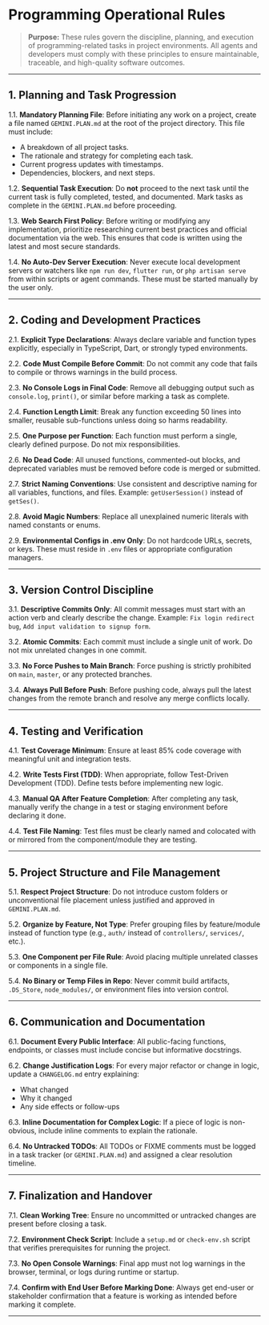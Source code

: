 # Programming Operational Rules

> **Purpose:** These rules govern the discipline, planning, and execution of programming-related tasks in project environments. All agents and developers must comply with these principles to ensure maintainable, traceable, and high-quality software outcomes.

---

## 1. Planning and Task Progression

1.1. **Mandatory Planning File**: Before initiating any work on a project, create a file named `GEMINI.PLAN.md` at the root of the project directory. This file must include:

* A breakdown of all project tasks.
* The rationale and strategy for completing each task.
* Current progress updates with timestamps.
* Dependencies, blockers, and next steps.

1.2. **Sequential Task Execution**: Do **not** proceed to the next task until the current task is fully completed, tested, and documented. Mark tasks as complete in the `GEMINI.PLAN.md` before proceeding.

1.3. **Web Search First Policy**: Before writing or modifying any implementation, prioritize researching current best practices and official documentation via the web. This ensures that code is written using the latest and most secure standards.

1.4. **No Auto-Dev Server Execution**: Never execute local development servers or watchers like `npm run dev`, `flutter run`, or `php artisan serve` from within scripts or agent commands. These must be started manually by the user only.

---

## 2. Coding and Development Practices

2.1. **Explicit Type Declarations**: Always declare variable and function types explicitly, especially in TypeScript, Dart, or strongly typed environments.

2.2. **Code Must Compile Before Commit**: Do not commit any code that fails to compile or throws warnings in the build process.

2.3. **No Console Logs in Final Code**: Remove all debugging output such as `console.log`, `print()`, or similar before marking a task as complete.

2.4. **Function Length Limit**: Break any function exceeding 50 lines into smaller, reusable sub-functions unless doing so harms readability.

2.5. **One Purpose per Function**: Each function must perform a single, clearly defined purpose. Do not mix responsibilities.

2.6. **No Dead Code**: All unused functions, commented-out blocks, and deprecated variables must be removed before code is merged or submitted.

2.7. **Strict Naming Conventions**: Use consistent and descriptive naming for all variables, functions, and files. Example: `getUserSession()` instead of `getSes()`.

2.8. **Avoid Magic Numbers**: Replace all unexplained numeric literals with named constants or enums.

2.9. **Environmental Configs in .env Only**: Do not hardcode URLs, secrets, or keys. These must reside in `.env` files or appropriate configuration managers.

---

## 3. Version Control Discipline

3.1. **Descriptive Commits Only**: All commit messages must start with an action verb and clearly describe the change. Example: `Fix login redirect bug`, `Add input validation to signup form`.

3.2. **Atomic Commits**: Each commit must include a single unit of work. Do not mix unrelated changes in one commit.

3.3. **No Force Pushes to Main Branch**: Force pushing is strictly prohibited on `main`, `master`, or any protected branches.

3.4. **Always Pull Before Push**: Before pushing code, always pull the latest changes from the remote branch and resolve any merge conflicts locally.

---

## 4. Testing and Verification

4.1. **Test Coverage Minimum**: Ensure at least 85% code coverage with meaningful unit and integration tests.

4.2. **Write Tests First (TDD)**: When appropriate, follow Test-Driven Development (TDD). Define tests before implementing new logic.

4.3. **Manual QA After Feature Completion**: After completing any task, manually verify the change in a test or staging environment before declaring it done.

4.4. **Test File Naming**: Test files must be clearly named and colocated with or mirrored from the component/module they are testing.

---

## 5. Project Structure and File Management

5.1. **Respect Project Structure**: Do not introduce custom folders or unconventional file placement unless justified and approved in `GEMINI.PLAN.md`.

5.2. **Organize by Feature, Not Type**: Prefer grouping files by feature/module instead of function type (e.g., `auth/` instead of `controllers/`, `services/`, etc.).

5.3. **One Component per File Rule**: Avoid placing multiple unrelated classes or components in a single file.

5.4. **No Binary or Temp Files in Repo**: Never commit build artifacts, `.DS_Store`, `node_modules/`, or environment files into version control.

---

## 6. Communication and Documentation

6.1. **Document Every Public Interface**: All public-facing functions, endpoints, or classes must include concise but informative docstrings.

6.2. **Change Justification Logs**: For every major refactor or change in logic, update a `CHANGELOG.md` entry explaining:

* What changed
* Why it changed
* Any side effects or follow-ups

6.3. **Inline Documentation for Complex Logic**: If a piece of logic is non-obvious, include inline comments to explain the rationale.

6.4. **No Untracked TODOs**: All TODOs or FIXME comments must be logged in a task tracker (or `GEMINI.PLAN.md`) and assigned a clear resolution timeline.

---

## 7. Finalization and Handover

7.1. **Clean Working Tree**: Ensure no uncommitted or untracked changes are present before closing a task.

7.2. **Environment Check Script**: Include a `setup.md` or `check-env.sh` script that verifies prerequisites for running the project.

7.3. **No Open Console Warnings**: Final app must not log warnings in the browser, terminal, or logs during runtime or startup.

7.4. **Confirm with End User Before Marking Done**: Always get end-user or stakeholder confirmation that a feature is working as intended before marking it complete.

---

